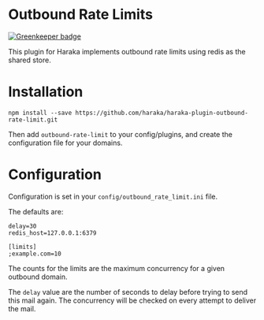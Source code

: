 # Outbound Rate Limits

[![Greenkeeper badge](https://badges.greenkeeper.io/haraka/haraka-plugin-outbound-rate-limit.svg)](https://greenkeeper.io/)

This plugin for Haraka implements outbound rate limits using redis
as the shared store.

# Installation

`npm install --save https://github.com/haraka/haraka-plugin-outbound-rate-limit.git`

Then add `outbound-rate-limit` to your config/plugins, and create the configuration file for your domains.

# Configuration

Configuration is set in your `config/outbound_rate_limit.ini` file.

The defaults are:

```
delay=30
redis_host=127.0.0.1:6379

[limits]
;example.com=10
```

The counts for the limits are the maximum concurrency for a given outbound domain.

The `delay` value are the number of seconds to delay before trying to send this mail again. The concurrency will be checked on every attempt to deliver the mail.

